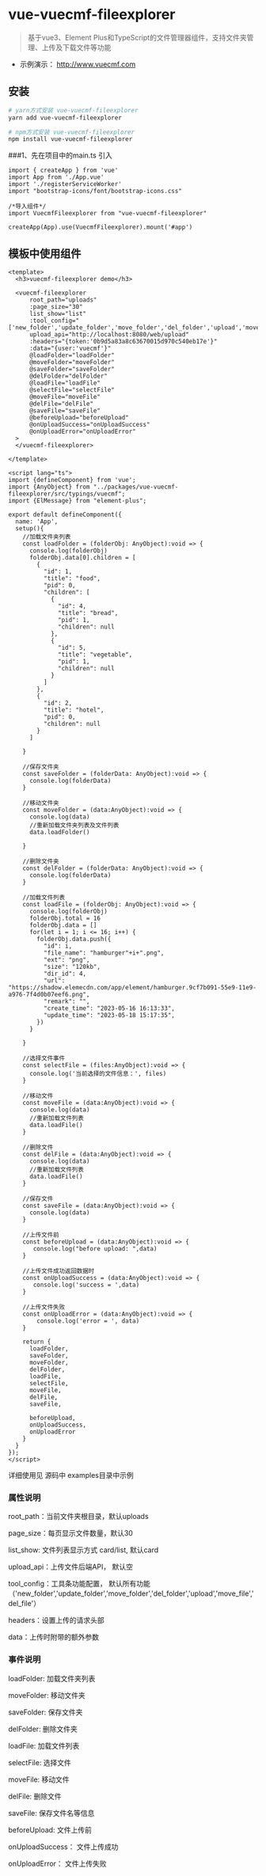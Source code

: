 # vue-vuecmf-fileexplorer

> 基于vue3、Element Plus和TypeScript的文件管理器组件，支持文件夹管理、上传及下载文件等功能

- 示例演示： http://www.vuecmf.com

## 安装

``` bash
# yarn方式安装 vue-vuecmf-fileexplorer
yarn add vue-vuecmf-fileexplorer

# npm方式安装 vue-vuecmf-fileexplorer
npm install vue-vuecmf-fileexplorer
```

###1、先在项目中的main.ts 引入
```
import { createApp } from 'vue'
import App from './App.vue'
import './registerServiceWorker'
import "bootstrap-icons/font/bootstrap-icons.css"

/*导入组件*/
import VuecmfFileexplorer from "vue-vuecmf-fileexplorer"

createApp(App).use(VuecmfFileexplorer).mount('#app')
```

## 模板中使用组件

```
<template>
  <h3>vuecmf-fileexplorer demo</h3>

  <vuecmf-fileexplorer
      root_path="uploads"
      :page_size="30"
      list_show="list"
      :tool_config="['new_folder','update_folder','move_folder','del_folder','upload','move_file','del_file']"
      upload_api="http://localhost:8080/web/upload"
      :headers="{token:'0b9d5a83a8c63670015d970c540eb17e'}"
      :data="{user:'vuecmf'}"
      @loadFolder="loadFolder"
      @moveFolder="moveFolder"
      @saveFolder="saveFolder"
      @delFolder="delFolder"
      @loadFile="loadFile"
      @selectFile="selectFile"
      @moveFile="moveFile"
      @delFile="delFile"
      @saveFile="saveFile"
      @beforeUpload="beforeUpload"
      @onUploadSuccess="onUploadSuccess"
      @onUploadError="onUploadError"
  >
  </vuecmf-fileexplorer>

</template>

<script lang="ts">
import {defineComponent} from 'vue';
import {AnyObject} from "../packages/vue-vuecmf-fileexplorer/src/typings/vuecmf";
import {ElMessage} from "element-plus";

export default defineComponent({
  name: 'App',
  setup(){
    //加载文件夹列表
    const loadFolder = (folderObj: AnyObject):void => {
      console.log(folderObj)
      folderObj.data[0].children = [
        {
          "id": 1,
          "title": "food",
          "pid": 0,
          "children": [
            {
              "id": 4,
              "title": "bread",
              "pid": 1,
              "children": null
            },
            {
              "id": 5,
              "title": "vegetable",
              "pid": 1,
              "children": null
            }
          ]
        },
        {
          "id": 2,
          "title": "hotel",
          "pid": 0,
          "children": null
        }
      ]

    }

    //保存文件夹
    const saveFolder = (folderData: AnyObject):void => {
      console.log(folderData)
    }

    //移动文件夹
    const moveFolder = (data:AnyObject):void => {
      console.log(data)
      //重新加载文件夹列表及文件列表
      data.loadFolder()

    }

    //删除文件夹
    const delFolder = (folderData: AnyObject):void => {
      console.log(folderData)
    }

    //加载文件列表
    const loadFile = (folderObj: AnyObject):void => {
      console.log(folderObj)
      folderObj.total = 16
      folderObj.data = []
      for(let i = 1; i <= 16; i++) {
        folderObj.data.push({
          "id": i,
          "file_name": "hamburger"+i+".png",
          "ext": "png",
          "size": "120kb",
          "dir_id": 4,
          "url": "https://shadow.elemecdn.com/app/element/hamburger.9cf7b091-55e9-11e9-a976-7f4d0b07eef6.png",
          "remark": "",
          "create_time": "2023-05-16 16:13:33",
          "update_time": "2023-05-18 15:17:35",
        })
      }

    }

    //选择文件事件
    const selectFile = (files:AnyObject):void => {
      console.log('当前选择的文件信息：', files)
    }

    //移动文件
    const moveFile = (data:AnyObject):void => {
      console.log(data)
      //重新加载文件列表
      data.loadFile()
    }

    //删除文件
    const delFile = (data:AnyObject):void => {
      console.log(data)
      //重新加载文件列表
      data.loadFile()
    }
    
    //保存文件
    const saveFile = (data:AnyObject):void => {
      console.log(data)
    }
    
    //上传文件前
    const beforeUpload = (data:AnyObject):void => {
       console.log("before upload: ",data)
    }

    //上传文件成功返回数据时
    const onUploadSuccess = (data:AnyObject):void => {
       console.log('success = ',data)
    }

    //上传文件失败
    const onUploadError = (data:AnyObject):void => {
        console.log('error = ', data)
    }

    return {
      loadFolder,
      saveFolder,
      moveFolder,
      delFolder,
      loadFile,
      selectFile,
      moveFile,
      delFile,
      saveFile,
      
      beforeUpload,
      onUploadSuccess,
      onUploadError
    }
  }
});
</script>

```
详细使用见 源码中 examples目录中示例

### 属性说明

root_path：当前文件夹根目录，默认uploads

page_size：每页显示文件数量，默认30

list_show: 文件列表显示方式 card/list, 默认card

upload_api：上传文件后端API， 默认空

tool_config：工具条功能配置， 默认所有功能（'new_folder','update_folder','move_folder','del_folder','upload','move_file','del_file'）

headers：设置上传的请求头部

data：上传时附带的额外参数

### 事件说明

loadFolder: 加载文件夹列表

moveFolder: 移动文件夹

saveFolder: 保存文件夹

delFolder: 删除文件夹

loadFile: 加载文件列表

selectFile: 选择文件

moveFile: 移动文件

delFile: 删除文件

saveFile: 保存文件名等信息

beforeUpload: 文件上传前

onUploadSuccess： 文件上传成功

onUploadError： 文件上传失败


